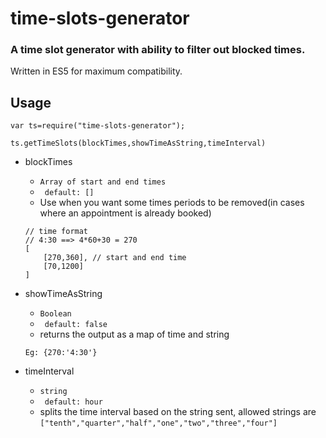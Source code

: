 # time-slots-generator
### A time slot generator with ability to filter out blocked times.

Written in ES5 for maximum compatibility.

## Usage
```
var ts=require("time-slots-generator");

ts.getTimeSlots(blockTimes,showTimeAsString,timeInterval)
```
- blockTimes 
    - `Array of start and end times` 
    - ` default: []`
    - Use when you want some times periods to be removed(in cases where an appointment is already booked)

    ```
    // time format
    // 4:30 ==> 4*60+30 = 270
    [
        [270,360], // start and end time
        [70,1200]
    ]    
    ```

- showTimeAsString 
    - `Boolean`
    - ` default: false`
    - returns  the output as a map of time and string 

     `Eg: {270:'4:30'}`


- timeInterval 
    - `string`
    - ` default: hour`
    - splits the time interval based on the string sent, allowed strings are
     `["tenth","quarter","half","one","two","three","four"]`